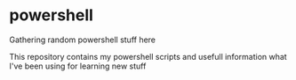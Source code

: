 # powershell
Gathering random powershell stuff here

This repository contains my powershell scripts and usefull information what I've been using for learning new stuff